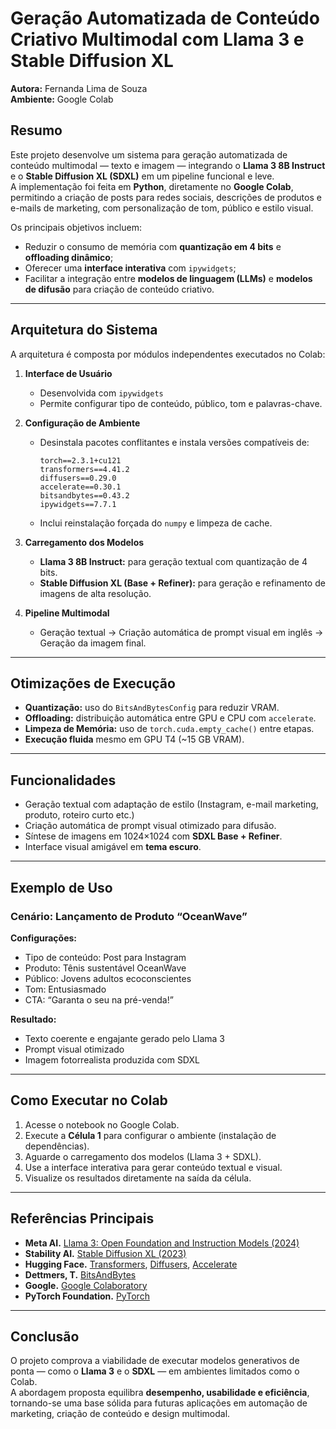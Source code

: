 # Geração Automatizada de Conteúdo Criativo Multimodal com Llama 3 e Stable Diffusion XL

**Autora:** Fernanda Lima de Souza  
**Ambiente:** Google Colab  

## Resumo
Este projeto desenvolve um sistema para geração automatizada de conteúdo multimodal — texto e imagem — integrando o **Llama 3 8B Instruct** e o **Stable Diffusion XL (SDXL)** em um pipeline funcional e leve.  
A implementação foi feita em **Python**, diretamente no **Google Colab**, permitindo a criação de posts para redes sociais, descrições de produtos e e-mails de marketing, com personalização de tom, público e estilo visual.

Os principais objetivos incluem:
- Reduzir o consumo de memória com **quantização em 4 bits** e **offloading dinâmico**;
- Oferecer uma **interface interativa** com `ipywidgets`;
- Facilitar a integração entre **modelos de linguagem (LLMs)** e **modelos de difusão** para criação de conteúdo criativo.

---

## Arquitetura do Sistema

A arquitetura é composta por módulos independentes executados no Colab:

1. **Interface de Usuário**  
   - Desenvolvida com `ipywidgets`  
   - Permite configurar tipo de conteúdo, público, tom e palavras-chave.

2. **Configuração de Ambiente**  
   - Desinstala pacotes conflitantes e instala versões compatíveis de:
     ```
     torch==2.3.1+cu121
     transformers==4.41.2
     diffusers==0.29.0
     accelerate==0.30.1
     bitsandbytes==0.43.2
     ipywidgets==7.7.1
     ```
   - Inclui reinstalação forçada do `numpy` e limpeza de cache.

3. **Carregamento dos Modelos**
   - **Llama 3 8B Instruct:** para geração textual com quantização de 4 bits.  
   - **Stable Diffusion XL (Base + Refiner):** para geração e refinamento de imagens de alta resolução.

4. **Pipeline Multimodal**
   - Geração textual → Criação automática de prompt visual em inglês → Geração da imagem final.

---

## Otimizações de Execução

- **Quantização:** uso do `BitsAndBytesConfig` para reduzir VRAM.  
- **Offloading:** distribuição automática entre GPU e CPU com `accelerate`.  
- **Limpeza de Memória:** uso de `torch.cuda.empty_cache()` entre etapas.  
- **Execução fluida** mesmo em GPU T4 (~15 GB VRAM).

---

## Funcionalidades

- Geração textual com adaptação de estilo (Instagram, e-mail marketing, produto, roteiro curto etc.)  
- Criação automática de prompt visual otimizado para difusão.  
- Síntese de imagens em 1024×1024 com **SDXL Base + Refiner**.  
- Interface visual amigável em **tema escuro**.  

---

## Exemplo de Uso

### Cenário: Lançamento de Produto “OceanWave”
**Configurações:**
- Tipo de conteúdo: Post para Instagram  
- Produto: Tênis sustentável OceanWave  
- Público: Jovens adultos ecoconscientes  
- Tom: Entusiasmado  
- CTA: “Garanta o seu na pré-venda!”

**Resultado:**
- Texto coerente e engajante gerado pelo Llama 3  
- Prompt visual otimizado  
- Imagem fotorrealista produzida com SDXL

---

## Como Executar no Colab

1. Acesse o notebook no Google Colab.  
2. Execute a **Célula 1** para configurar o ambiente (instalação de dependências).  
3. Aguarde o carregamento dos modelos (Llama 3 + SDXL).  
4. Use a interface interativa para gerar conteúdo textual e visual.  
5. Visualize os resultados diretamente na saída da célula.

---

## Referências Principais

- **Meta AI.** [Llama 3: Open Foundation and Instruction Models (2024)](https://ai.meta.com/llama/)  
- **Stability AI.** [Stable Diffusion XL (2023)](https://huggingface.co/stabilityai/stable-diffusion-xl-base-1.0)  
- **Hugging Face.** [Transformers](https://huggingface.co/docs/transformers/index), [Diffusers](https://huggingface.co/docs/diffusers/index), [Accelerate](https://huggingface.co/docs/accelerate/index)  
- **Dettmers, T.** [BitsAndBytes](https://github.com/TimDettmers/bitsandbytes)  
- **Google.** [Google Colaboratory](https://colab.research.google.com/)  
- **PyTorch Foundation.** [PyTorch](https://pytorch.org/)  

---

## Conclusão

O projeto comprova a viabilidade de executar modelos generativos de ponta — como o **Llama 3** e o **SDXL** — em ambientes limitados como o Colab.  
A abordagem proposta equilibra **desempenho, usabilidade e eficiência**, tornando-se uma base sólida para futuras aplicações em automação de marketing, criação de conteúdo e design multimodal.
